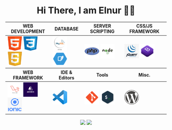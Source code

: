 <div align="center">

# Hi There, I am Elnur 👩‍💻

  <table align="center">
    <thead>
    <tr>
      <th>WEB DEVELOPMENT</th>
      <th>DATABASE</th>
      <th>SERVER SCRIPTING</th>
      <th>CSS/JS FRAMEWORK</th>
    </tr>
    </thead>
    <tbody>
      <tr>
        <td>
        <img src = "src/img/html.png" width ="45px" height="45px">
          <img src = "src/img/css.png" width ="45px" height="45px">
          <img src = "src/img/javascript.png" width ="45px" height="45px">
        </td>
        <td >
          <img src = "src/img/mysql.png" width ="45px" height="45px">
          <img src = "src/img/sqlite.png" width ="45px" height="45px">
        </td>
        <td>
          <img src = "src/img/php.png" width ="45px" height="45px">
          <img src = "src/img/nodejs.png" width ="45px" height="45px">
        </td>
        <td>
          <img src = "src/img/jquery.jpg" width ="45px" height="45px">
          <img src = "src/img/bootstrap.png" width ="45px" height="45px">
        </td>
      </tr>
    </tbody>
    <thead>
    <tr>
      <th>WEB FRAMEWORK</th>
      <th>IDE & Editors</th>
      <th>Tools</th>
      <th>Misc.</th>
    </tr>
    </thead>
    <tbody>
      <tr>
        <td>
          <img src = "src/img/laravel.png" width ="45px" height="45px">
          <img src = "src/img/adonis.jpeg" width ="45px" height="45px">
          <img src = "src/img/ionic.png" width ="45px" height="45px">
        </td>
        <td>
          <img src = "src/img/vscode.png" width ="45px" height="45px">
        </td>
        <td >
          <img src = "src/img/git.png" width ="45px" height="45px">
          <img src = "src/img/terminal.png" width ="45px" height="45px">
        </td>
        <td >
          <img src = "src/img/wordpress.png" width ="45px" height="45px">
        </td>
      </tr>
    </tbody>
  </table>
<div>

<!-- If you forked this repo, Change the username as yours -->
<a href="https://github.com/elnuritos/elnuritos">
  <img align="center" src="https://github-readme-stats.vercel.app/api?username=elnuritos&show_icons=true?hide=stars&count_private=true"/></a>



<a href="https://github.com/elnuritos">
  <img align="center" src="https://github-readme-stats.vercel.app/api/top-langs/?username=elnuritos" /></a>





<!--
**elnuritos/elnuritos** is a ✨ _special_ ✨ repository because its `README.md` (this file) appears on your GitHub profile.

Here are some ideas to get you started:

- 🔭 I’m currently working on ...
- 🌱 I’m currently learning ...
- 👯 I’m looking to collaborate on ...
- 🤔 I’m looking for help with ...
- 💬 Ask me about ...
- 📫 How to reach me: ...
- 😄 Pronouns: ...
- ⚡ Fun fact: ...
-->
